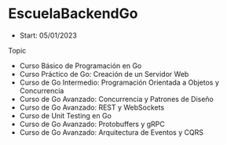 # EscuelaBackendGo 
- Start: 05/01/2023

Topic 
- Curso Básico de Programación en Go 
- Curso Práctico de Go: Creación de un Servidor Web
- Curso de Go Intermedio: Programación Orientada a Objetos y Concurrencia
- Curso  de Go Avanzado: Concurrencia y Patrones de Diseño
- Curso de Go Avanzado: REST y WebSockets
- Curso de Unit Testing en Go
- Curso de Go Avanzado: Protobuffers y gRPC
- Curso de Go Avanzado: Arquitectura de Eventos y CQRS
